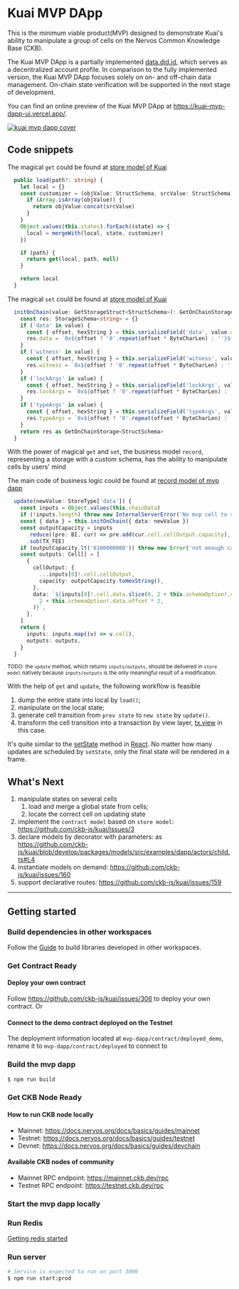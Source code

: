 # Kuai MVP DApp

This is the minimum viable product(MVP) designed to demonstrate Kuai's ability to manipulate a group of cells on the Nervos Common Knowledge Base (CKB).

The Kuai MVP DApp is a partially implemented [data.did.id](https://data.did.id/), which serves as a decentralized account profile. In comparison to the fully implemented version, the Kuai MVP DApp focuses solely on on- and off-chain data management. On-chain state verification will be supported in the next stage of development.

You can find an online preview of the Kuai MVP DApp at https://kuai-mvp-dapp-ui.vercel.app/.

[![kuai mvp dapp cover](https://i.imgur.com/romOKAF.png)](https://drive.google.com/file/d/15qYCk1-UMZEUSn2_-gpTv4sSO4-ZJWAa/view?usp=sharing)

## Code snippets

The magical `get` could be found at [store model of Kuai](https://github.com/ckb-js/kuai/blob/develop/packages/models/src/store/store.ts#L91-L107)

```typescript
  public load(path?: string) {
    let local = {}
    const customizer = (objValue: StructSchema, srcValue: StructSchema) => {
      if (Array.isArray(objValue)) {
        return objValue.concat(srcValue)
      }
    }
    Object.values(this.states).forEach((state) => {
      local = mergeWith(local, state, customizer)
    })

    if (path) {
      return get(local, path, null)
    }

    return local
  }
```

The magical `set` could be found at [store model of Kuai](https://github.com/ckb-js/kuai/blob/develop/packages/models/src/store/store.ts#L281-L300)

```typescript
  initOnChain(value: GetStorageStruct<StructSchema>): GetOnChainStorage<StructSchema> {
    const res: StorageSchema<string> = {}
    if ('data' in value) {
      const { offset, hexString } = this.serializeField('data', value.data)
      res.data = `0x${offset ? '0'.repeat(offset * ByteCharLen) : ''}${hexString.slice(2)}`
    }
    if ('witness' in value) {
      const { offset, hexString } = this.serializeField('witness', value.witness)
      res.witness = `0x${offset ? '0'.repeat(offset * ByteCharLen) : ''}${hexString.slice(2)}`
    }
    if ('lockArgs' in value) {
      const { offset, hexString } = this.serializeField('lockArgs', value.lockArgs)
      res.lockArgs = `0x${offset ? '0'.repeat(offset * ByteCharLen) : ''}${hexString.slice(2)}`
    }
    if ('typeArgs' in value) {
      const { offset, hexString } = this.serializeField('typeArgs', value.typeArgs)
      res.typeArgs = `0x${offset ? '0'.repeat(offset * ByteCharLen) : ''}${hexString.slice(2)}`
    }
    return res as GetOnChainStorage<StructSchema>
  }
```

With the power of magical `get` and `set`, the business model `record`, representing a storage with a custom schema, has the ability to manipulate cells by users' mind

The main code of business logic could be found at [record model of mvp dapp](https://github.com/ckb-js/kuai/blob/develop/packages/samples/mvp-dapp/src/actors/record.model.ts#L39-L62)

```typescript
  update(newValue: StoreType['data']) {
    const inputs = Object.values(this.chainData)
    if (!inputs.length) throw new InternalServerError('No mvp cell to set value')
    const { data } = this.initOnChain({ data: newValue })
    const outputCapacity = inputs
      .reduce((pre: BI, cur) => pre.add(cur.cell.cellOutput.capacity), BI.from(0))
      .sub(TX_FEE)
    if (outputCapacity.lt('6100000000')) throw new Error('not enough capacity')
    const outputs: Cell[] = [
      {
        cellOutput: {
          ...inputs[0]!.cell.cellOutput,
          capacity: outputCapacity.toHexString(),
        },
        data: `${inputs[0]!.cell.data.slice(0, 2 + this.schemaOption!.data.offset * 2)}${data.slice(
          2 + this.schemaOption!.data.offset * 2,
        )}`,
      },
    ]
    return {
      inputs: inputs.map((v) => v.cell),
      outputs: outputs,
    }
  }
```

<sub>TODO: the `update` method, which returns `inputs/outputs`, should be delivered in `store model` natively because `inputs/outputs` is the only meaningful result of a modification.</sub>

With the help of `get` and `update`, the following workflow is feasible

1. dump the entire state into local by `load()`;
2. manipulate on the local state;
3. generate cell transition from `prev state` to `new state` by `update()`.
4. transform the cell transition into a transaction by view layer, [tx.view](https://github.com/ckb-js/kuai/blob/develop/packages/samples/mvp-dapp/src/views/tx.view.ts) in this case.

It's quite similar to the [setState](https://reactjs.org/docs/faq-state.html#what-does-setstate-do) method in [React](https://reactjs.org/). No matter how many updates are scheduled by `setState`, only the final state will be rendered in a frame.

## What's Next

1. manipulate states on several cells
   1. load and merge a global state from cells;
   2. locate the correct cell on updating state
2. implement the `contract model` based on `store model`: https://github.com/ckb-js/kuai/issues/3
3. declare models by decorator with parameters: as https://github.com/ckb-js/kuai/blob/develop/packages/models/src/examples/dapp/actors/child.ts#L4
4. instantiate models on demand: https://github.com/ckb-js/kuai/issues/160
5. support declarative routes: https://github.com/ckb-js/kuai/issues/159

---

## Getting started

### Build dependencies in other workspaces

Follow the [Guide](../../../README.md) to build libraries developed in other workspaces.

### Get Contract Ready

#### Deploy your own contract

Follow https://github.com/ckb-js/kuai/issues/306 to deploy your own contract. Or

#### Connect to the demo contract deployed on the Testnet

The deployment information located at `mvp-dapp/contract/deployed_demo`, rename it to `mvp-dapp/contract/deployed` to connect to

### Build the mvp dapp

```sh
$ npm run build
```

### Get CKB Node Ready

#### How to run CKB node locally

- Mainnet: https://docs.nervos.org/docs/basics/guides/mainnet
- Testnet: https://docs.nervos.org/docs/basics/guides/testnet
- Devnet: https://docs.nervos.org/docs/basics/guides/devchain

#### Available CKB nodes of community

- Mainnet RPC endpoint: https://mainnet.ckb.dev/rpc
- Testnet RPC endpoint: https://testnet.ckb.dev/rpc

### Start the mvp dapp locally

### Run Redis

[Getting redis started](https://redis.io/docs/getting-started/)

### Run server

```sh
# Service is expected to run on port 3000
$ npm run start:prod
```
